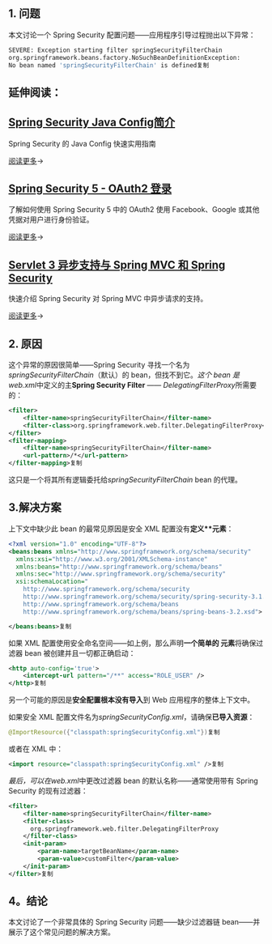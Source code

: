 ## **1. 问题**

本文讨论一个 Spring Security 配置问题——应用程序引导过程抛出以下异常：

```bash
SEVERE: Exception starting filter springSecurityFilterChain
org.springframework.beans.factory.NoSuchBeanDefinitionException: 
No bean named 'springSecurityFilterChain' is defined复制
```

## 延伸阅读：

## [Spring Security Java Config简介](https://www.baeldung.com/java-config-spring-security)

Spring Security 的 Java Config 快速实用指南

[阅读更多](https://www.baeldung.com/java-config-spring-security)→

## [Spring Security 5 - OAuth2 登录](https://www.baeldung.com/spring-security-5-oauth2-login)

了解如何使用 Spring Security 5 中的 OAuth2 使用 Facebook、Google 或其他凭据对用户进行身份验证。

[阅读更多](https://www.baeldung.com/spring-security-5-oauth2-login)→

## [Servlet 3 异步支持与 Spring MVC 和 Spring Security](https://www.baeldung.com/spring-mvc-async-security)

快速介绍 Spring Security 对 Spring MVC 中异步请求的支持。

[阅读更多](https://www.baeldung.com/spring-mvc-async-security)→

## **2. 原因**

这个异常的原因很简单——Spring Security 寻找一个名为*springSecurityFilterChain*（默认）的 bean，但找不到它。*这个 bean 是web.xml*中定义的主**Spring Security Filter** —— *DelegatingFilterProxy*所需要的：

```xml
<filter>
    <filter-name>springSecurityFilterChain</filter-name>
    <filter-class>org.springframework.web.filter.DelegatingFilterProxy</filter-class>
</filter>
<filter-mapping>
    <filter-name>springSecurityFilterChain</filter-name>
    <url-pattern>/*</url-pattern>
</filter-mapping>复制
```

这只是一个将其所有逻辑委托给*springSecurityFilterChain* bean 的代理。

## **3.解决方案**

上下文中缺少此 bean 的最常见原因是安全 XML 配置没有**定义\*<http>\*元素**：

```xml
<?xml version="1.0" encoding="UTF-8"?>
<beans:beans xmlns="http://www.springframework.org/schema/security" 
  xmlns:xsi="http://www.w3.org/2001/XMLSchema-instance" 
  xmlns:beans="http://www.springframework.org/schema/beans"
  xmlns:sec="http://www.springframework.org/schema/security"
  xsi:schemaLocation="
    http://www.springframework.org/schema/security
    http://www.springframework.org/schema/security/spring-security-3.1.xsd
    http://www.springframework.org/schema/beans
    http://www.springframework.org/schema/beans/spring-beans-3.2.xsd">

</beans:beans>复制
```

如果 XML 配置使用安全命名空间——如上例，那么声明**一个简单的 <http> 元素**将确保过滤器 bean 被创建并且一切都正确启动：

```xml
<http auto-config='true'>
    <intercept-url pattern="/**" access="ROLE_USER" />
</http>复制
```

另一个可能的原因是**安全配置根本没有导入**到 Web 应用程序的整体上下文中。

如果安全 XML 配置文件名为*springSecurityConfig.xml*，请确保**已导入资源**：

```java
@ImportResource({"classpath:springSecurityConfig.xml"})复制
```

或者在 XML 中：

```xml
<import resource="classpath:springSecurityConfig.xml" />复制
```

*最后，可以在web.xml*中更改过滤器 bean 的默认名称——通常使用带有 Spring Security 的现有过滤器：

```xml
<filter>
    <filter-name>springSecurityFilterChain</filter-name>
    <filter-class>
      org.springframework.web.filter.DelegatingFilterProxy
    </filter-class>
    <init-param>
        <param-name>targetBeanName</param-name>
        <param-value>customFilter</param-value>
    </init-param>
</filter>复制
```

## **4。结论**

本文讨论了一个非常具体的 Spring Security 问题——缺少过滤器链 bean——并展示了这个常见问题的解决方案。